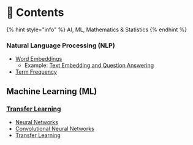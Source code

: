 # 🌳 Contents

{% hint style="info" %}
AI, ML, Mathematics & Statistics
{% endhint %}

### Natural Language Processing (NLP)

* [Word Embeddings](natural-language-processing/embeddings-101/word-embeddings/)
  * Example: [Text Embedding and Question Answering](https://colab.research.google.com/drive/1c4yqMtqCP8lUzUl-q0OvAEi1x1WM0VIq?usp=sharing)
* [Term Frequency](natural-language-processing/term-frequency.md)

## Machine Learning (ML)

### [Transfer Learning](machine-learning/transfer-learning-101.md)

* [Neural Networks](machine-learning/neural-networks.md)
* [Convolutional Neural Networks](machine-learning/cnn.md)
* [Transfer Learning](machine-learning/transfer-learning-101.md)
